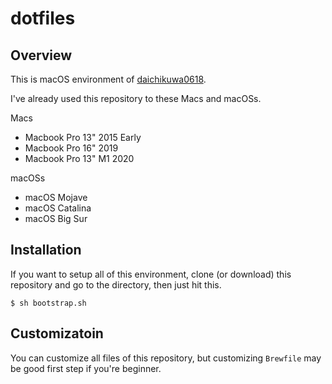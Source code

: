 # dotfiles

## Overview

This is macOS environment of [daichikuwa0618](https://github.com/daichikuwa0618).

I've already used this repository to these Macs and macOSs.

Macs

- Macbook Pro 13" 2015 Early
- Macbook Pro 16" 2019
- Macbook Pro 13" M1 2020

macOSs

- macOS Mojave
- macOS Catalina
- macOS Big Sur

## Installation

If you want to setup all of this environment, clone (or download) this repository and go to the directory, then just hit this.  

```shell
$ sh bootstrap.sh
```

## Customizatoin

You can customize all files of this repository, but customizing `Brewfile` may be good first step if you're beginner.


